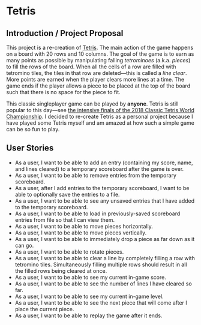 # Tetris

## Introduction / Project Proposal

This project is a re-creation of [Tetris](https://en.wikipedia.org/wiki/Tetris). The main action of the game
happens on a board with 20 rows and 10 columns. The goal of the game is to earn as many points as possible by 
manipulating falling *tetrominoes* (a.k.a. *pieces*) to fill the rows of the board. When all the cells of a row are 
filled with tetromino tiles, the tiles in that row are deleted—this is called a *line clear*. More points are earned 
when the player clears more lines at a time. The game ends if the player allows a piece to be placed at the top 
of the board such that there is no space for the piece to fit.

This classic singleplayer game can be played by **anyone**. Tetris is still popular to this day—see [the intensive
finals of the 2018 Classic Tetris World Championship](https://www.youtube.com/watch?v=L_UPHsGR6fM). I decided to
re-create Tetris as a personal project because I have played some Tetris myself and am amazed at how such a simple 
game can be so fun to play.

## User Stories

- As a user, I want to be able to add an entry (containing my score, name, and lines cleared) to a temporary
scoreboard after the game is over.
- As a user, I want to be able to remove entries from the temporary scoreboard.
- As a user, after I add entries to the temporary scoreboard, I want to be able to optionally save the entries to a 
file.
- As a user, I want to be able to see any unsaved entries that I have added to the temporary scoreboard.
- As a user, I want to be able to load in previously-saved scoreboard entries from file so that I can view them.
- As a user, I want to be able to move pieces horizontally.
- As a user, I want to be able to move pieces vertically.
- As a user, I want to be able to immediately drop a piece as far down as it can go.
- As a user, I want to be able to rotate pieces.
- As a user, I want to be able to clear a line by completely filling a row with tetromino tiles. Simultaneously 
filling multiple rows should result in all the filled rows being cleared at once.
- As a user, I want to be able to see my current in-game score.
- As a user, I want to be able to see the number of lines I have cleared so far.
- As a user, I want to be able to see my current in-game level.
- As a user, I want to be able to see the next piece that will come after I place the current piece.
- As a user, I want to be able to replay the game after it ends.